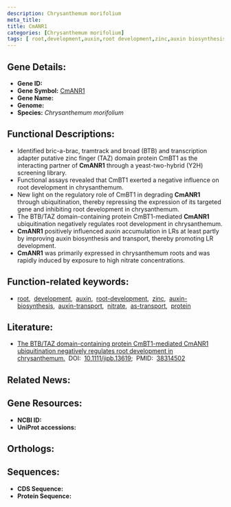 ```yaml
---
description: Chrysanthemum morifolium
meta_title:
title: CmANR1
categories: [Chrysanthemum morifolium]
tags: [ root,development,auxin,root development,zinc,auxin biosynthesis,auxin transport,nitrate,as transport,protein ]
---
```


## Gene Details:
- **Gene ID:** []()
- **Gene Symbol:** <u>CmANR1</u>
- **Gene Name:** 
- **Genome:** []()
- **Species:** *Chrysanthemum morifolium*

## Functional Descriptions:
   - Identified bric-a-brac, tramtrack and broad (BTB) and transcription adapter putative zinc finger (TAZ) domain protein CmBT1 as the interacting partner of **CmANR1** through a yeast-two-hybrid (Y2H) screening library.
   - Functional assays revealed that CmBT1 exerted a negative influence on root development in chrysanthemum. 
   - New light on the regulatory role of CmBT1 in degrading **CmANR1** through ubiquitination, thereby repressing the expression of its targeted gene and inhibiting root development in chrysanthemum.
   - The BTB/TAZ domain-containing protein CmBT1-mediated **CmANR1** ubiquitination negatively regulates root development in chrysanthemum.
   - **CmANR1** positively influenced auxin accumulation in LRs at least partly by improving auxin biosynthesis and transport, thereby promoting LR development.
   - **CmANR1** was primarily expressed in chrysanthemum roots and was rapidly induced by exposure to high nitrate concentrations.

## Function-related keywords:
   - [root](/tags/root/),&nbsp;&nbsp;[development](/tags/development/),&nbsp;&nbsp;[auxin](/tags/auxin/),&nbsp;&nbsp;[root-development](/tags/root-development/),&nbsp;&nbsp;[zinc](/tags/zinc/),&nbsp;&nbsp;[auxin-biosynthesis](/tags/auxin-biosynthesis/),&nbsp;&nbsp;[auxin-transport](/tags/auxin-transport/),&nbsp;&nbsp;[nitrate](/tags/nitrate/),&nbsp;&nbsp;[as-transport](/tags/as-transport/),&nbsp;&nbsp;[protein](/tags/protein/)

## Literature:
   - [The BTB/TAZ domain-containing protein CmBT1-mediated CmANR1 ubiquitination negatively regulates root development in chrysanthemum.](https://doi.org/10.1111/jipb.13619)&nbsp;&nbsp;DOI:&nbsp;&nbsp;[10.1111/jipb.13619](https://doi.org/10.1111/jipb.13619);&nbsp;&nbsp;PMID:&nbsp;&nbsp;[38314502](https://pubmed.ncbi.nlm.nih.gov/38314502/)

## Related News:

## Gene Resources:
- **NCBI ID:**  [](https://www.ncbi.nlm.nih.gov/gene/?term=)
- **UniProt accessions:**  [](https://www.uniprot.org/uniprotkb//entry)

## Orthologs:

## Sequences:
- **CDS Sequence:**
- **Protein Sequence:**
